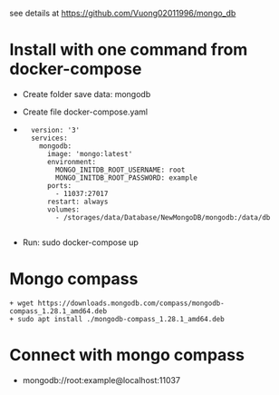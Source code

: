 see details at https://github.com/Vuong02011996/mongo_db

# Install with one command from docker-compose
+ Create folder save data: mongodb
+ Create file docker-compose.yaml
+ ```commandline
    version: '3'
    services:
      mongodb:
        image: 'mongo:latest'
        environment:
          MONGO_INITDB_ROOT_USERNAME: root
          MONGO_INITDB_ROOT_PASSWORD: example
        ports:
          - 11037:27017
        restart: always
        volumes:
          - /storages/data/Database/NewMongoDB/mongodb:/data/db
    
    ```
  
+ Run: sudo docker-compose up

# Mongo compass
```commandline
+ wget https://downloads.mongodb.com/compass/mongodb-compass_1.28.1_amd64.deb
+ sudo apt install ./mongodb-compass_1.28.1_amd64.deb
```

# Connect with mongo compass
+ mongodb://root:example@localhost:11037